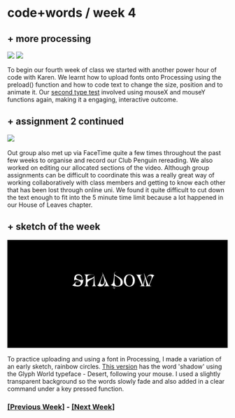 # code+words / week 4

## + more processing

<img src="typetest1.jpg">
<img src="typetest2.jpg">

To begin our fourth week of class we started with another power hour of code with Karen. We learnt how to upload fonts onto Processing using the preload() function and how to code text to change the size, position and to animate it. Our [second type test](https://celiamance.github.io/codewords/SKO/WEEK4/type_test2) involved using mouseX and mouseY functions again, making it a engaging, interactive outcome.


## + assignment 2 continued

<img src="clubpenguinedit.jpg">

Out group also met up via FaceTime quite a few times throughout the past few weeks to organise and record our Club Penguin rereading. We also worked on editing our allocated sections of the video. Although group assignments can be difficult to coordinate this was a really great way of working collaboratively with class members and getting to know each other that has been lost through online uni. We found it quite difficult to cut down the text enough to fit into the 5 minute time limit because a lot happened in our House of Leaves chapter.


## + sketch of the week

<img src="shadow2">

To practice uploading and using a font in Processing, I made a variation of an early sketch, rainbow circles. [This version](https://celiamance.github.io/codewords/SKO/WEEK4/shadow) has the word 'shadow' using the Glyph World typeface - Desert, following your mouse. I used a slightly transparent background so the words slowly fade and also added in a clear command under a key pressed function.


### [[Previous Week]](https://celiamance.github.io/codewords/SKO/WEEK3/) - [[Next Week]](https://celiamance.github.io/codewords/SKO/WEEK5/)
